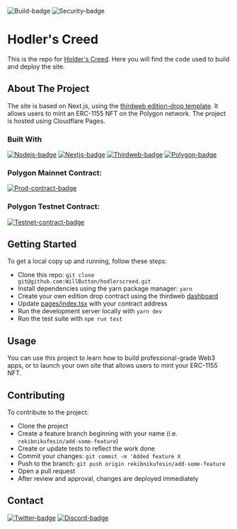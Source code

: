 <!-- Project Badges -->
![Build-badge]
![Security-badge]

<!-- Info -->
# Hodler's Creed

This is the repo for [Holder's Creed](https://www.hodlerscreed.com). Here you will find the code used to build and deploy 
the site. 

## About The Project
The site is based on Next.js, using the [thirdweb edition-drop template](https://github.com/thirdweb-example/edition-drop). 
It allows users to mint an ERC-1155 NFT on the Polygon network. The project is hosted using Cloudflare Pages.

### Built With

[![Nodejs-badge]][Nodejs-url]
[![Nextjs-badge]][Nextjs-url]
[![Thirdweb-badge]][Thirdweb-url]
[![Polygon-badge]][Polygon-url]


### Polygon Mainnet Contract:
[![Prod-contract-badge]][Prod-contract-url]

### Polygon Testnet Contract:
[![Testnet-contract-badge]][Testnet-contract-url]

## Getting Started

To get a local copy up and running, follow these steps:

- Clone this repo: `git clone git@github.com:WillButton/hodlerscreed.git`
- Install dependencies using the yarn package manager: `yarn`
- Create your own edition drop contract using the thirdweb [dashboard](https://thirdweb.com/dashboard)
- Update [pages/index.tsx](pages/index.tsx#20) with your contract address
- Run the development server locally with `yarn dev`
- Run the test suite with `npm run test`

## Usage
You can use this project to learn how to build professional-grade Web3 apps, or to launch your own site that allows 
users to mint your ERC-1155 NFT.

## Contributing

To contribute to the project:
- Clone the project
- Create a feature branch beginning with your name (i.e. `rekibnikufesin/add-some-feature`)
- Create or update tests to reflect the work done
- Commit your changes: `git commit -m 'Added feature X`
- Push to the branch: `git push origin rekibnikufesin/add-some-feature`
- Open a pull request
- After review and approval, changes are deployed immediately

## Contact
[![Twitter-badge]][Twitter-url]
[![Discord-badge]][Discord-url]

<!-- Markdown Links and Images -->
[Build-badge]: https://github.com/WillButton/hodlerscreed/actions/workflows/ci.yml/badge.svg
[Security-badge]: https://github.com/WillButton/hodlerscreed/actions/workflows/security.yml/badge.svg
[Nodejs-badge]: https://img.shields.io/badge/node.js-16.x-informational?logo=node.js
[Nodejs-url]: https://nodejs.org/en/
[Nextjs-badge]: https://img.shields.io/badge/Nextjs-12.x-informational?logo=next.js
[Nextjs-url]: https://nextjs.org/
[Thirdweb-badge]: https://img.shields.io/badge/Thirdweb-3-informational
[Thirdweb-url]: https://thirdweb.com/
[Polygon-badge]: https://img.shields.io/badge/Polygon-POSv1-informational
[Polygon-url]: https://polygon.technology
[Twitter-badge]: https://img.shields.io/twitter/follow/0xwillbutton?label=Follow
[Twitter-url]: https://twitter.com/0xWillButton
[Discord-badge]: https://img.shields.io/badge/Discord-28-informational?logo=Discord&style=social
[Discord-url]: https://devopsfordevelopers.io/discord
[Prod-contract-badge]: https://badges.thirdweb.com/contract?address=0xE0d804Ad250BcC9f7175e9aB1e1aF6a76E2426F7&theme=dark&chainId=137
[Prod-contract-url]: https://thirdweb.com/polygon/0xE0d804Ad250BcC9f7175e9aB1e1aF6a76E2426F7?utm_source=contract_badge
[Testnet-contract-badge]: https://badges.thirdweb.com/contract?address=0x3C1975e752916a18F277E20a50DbE274623F84ac&theme=dark&chainId=80001
[Testnet-contract-url]: https://thirdweb.com/mumbai/0x3C1975e752916a18F277E20a50DbE274623F84ac?utm_source=contract_badge
